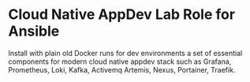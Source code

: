 # Cloud Native AppDev Lab Role for Ansible


Install with plain old Docker runs for dev environments a set of essential components for modern cloud native appdev stack such as Grafana, Prometheus, Loki, Kafka, Activemq Artemis, Nexus, Portainer, Traefik.

